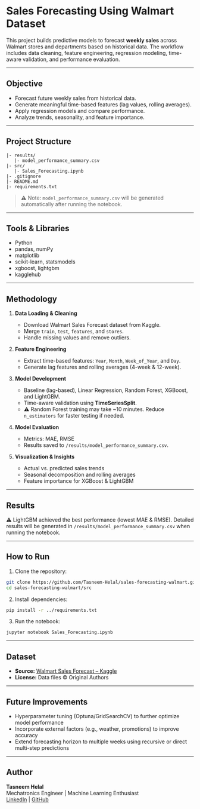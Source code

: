# Sales Forecasting Using Walmart Dataset

This project builds predictive models to forecast **weekly sales** across Walmart stores and departments based on historical data. The workflow includes data cleaning, feature engineering, regression modeling, time-aware validation, and performance evaluation.

---

## Objective

- Forecast future weekly sales from historical data.
- Generate meaningful time-based features (lag values, rolling averages).
- Apply regression models and compare performance.
- Analyze trends, seasonality, and feature importance.

---

## Project Structure

```
|- results/
   |- model_performance_summary.csv   
|- src/
   |- Sales_Forecasting.ipynb         
|- .gitignore
|- README.md
|- requirements.txt
```

> ⚠️ Note: `model_performance_summary.csv` will be generated automatically after running the notebook.

---

## Tools & Libraries

- Python  
- pandas, numPy  
- matplotlib
- scikit-learn, statsmodels  
- xgboost, lightgbm
- kagglehub  

---

## Methodology

1. **Data Loading & Cleaning**  
   - Download Walmart Sales Forecast dataset from Kaggle.  
   - Merge `train`, `test`, `features`, and `stores`.  
   - Handle missing values and remove outliers.

2. **Feature Engineering**  
   - Extract time-based features: `Year`, `Month`, `Week_of_Year`, and `Day`.  
   - Generate lag features and rolling averages (4-week & 12-week).

3. **Model Development**  
   - Baseline (lag-based), Linear Regression, Random Forest, XGBoost, and LightGBM.  
   - Time-aware validation using **TimeSeriesSplit**.  
   - ⚠️ Random Forest training may take ~10 minutes. Reduce `n_estimators` for faster testing if needed.

4. **Model Evaluation**  
   - Metrics: MAE, RMSE  
   - Results saved to `/results/model_performance_summary.csv`.

5. **Visualization & Insights**  
   - Actual vs. predicted sales trends  
   - Seasonal decomposition and rolling averages  
   - Feature importance for XGBoost & LightGBM

---

## Results

⚠️ LightGBM achieved the best performance (lowest MAE & RMSE). Detailed results will be generated in `/results/model_performance_summary.csv` when running the notebook.

---

## How to Run

1. Clone the repository:
```bash
git clone https://github.com/Tasneem-Helal/sales-forecasting-walmart.git
cd sales-forecasting-walmart/src
```

2. Install dependencies:
```bash
pip install -r ../requirements.txt
```

3. Run the notebook:
```bash
jupyter notebook Sales_Forecasting.ipynb
```

---

## Dataset

- **Source:** [Walmart Sales Forecast – Kaggle](https://www.kaggle.com/datasets/aslanahmedov/walmart-sales-forecast/data?select=features.csv)  
- **License:** Data files © Original Authors

---

## Future Improvements

- Hyperparameter tuning (Optuna/GridSearchCV) to further optimize model performance
- Incorporate external factors (e.g., weather, promotions) to improve accuracy
- Extend forecasting horizon to multiple weeks using recursive or direct multi-step predictions

---

## Author

**Tasneem Helal**  
Mechatronics Engineer | Machine Learning Enthusiast  
[LinkedIn](https://linkedin.com/in/tasneemhelal) | [GitHub](https://github.com/Tasneem-Helal)

